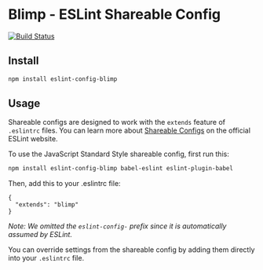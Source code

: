 # Blimp - ESLint Shareable Config
[![Build Status](https://travis-ci.org/GetBlimp/eslint-config-blimp.svg?branch=master)](https://travis-ci.org/GetBlimp/eslint-config-blimp)

## Install

```bash
npm install eslint-config-blimp
```

## Usage

Shareable configs are designed to work with the `extends` feature of `.eslintrc` files. You can learn more about [Shareable Configs](http://eslint.org/docs/developer-guide/shareable-configs) on the official ESLint website.

To use the JavaScript Standard Style shareable config, first run this:

```bash
npm install eslint-config-blimp babel-eslint eslint-plugin-babel
```

Then, add this to your .eslintrc file:

```
{
  "extends": "blimp"
}
```

*Note: We omitted the `eslint-config-` prefix since it is automatically assumed by ESLint.*

You can override settings from the shareable config by adding them directly into your
`.eslintrc` file.
